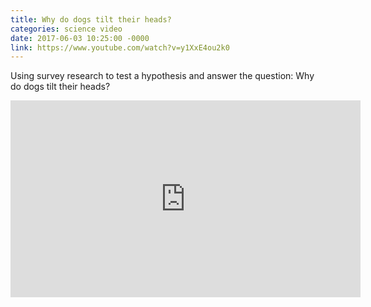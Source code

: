 ```yaml
---
title: Why do dogs tilt their heads?
categories: science video
date: 2017-06-03 10:25:00 -0000
link: https://www.youtube.com/watch?v=y1XxE4ou2k0
---
```

Using survey research to test a hypothesis and answer the question: Why do dogs tilt their heads?

<div><iframe width="560" height="315" src="https://www.youtube.com/embed/y1XxE4ou2k0" frameborder="0" allowfullscreen></iframe></div>